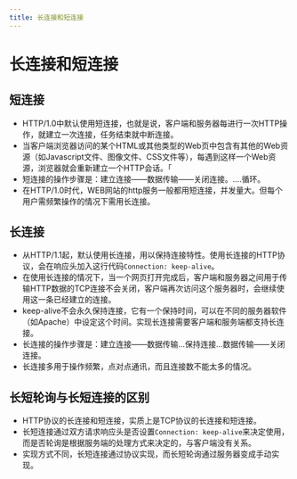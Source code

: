 ```yaml
---
title: 长连接和短连接
---
```


# 长连接和短连接

## 短连接

* HTTP/1.0中默认使用短连接，也就是说，客户端和服务器每进行一次HTTP操作，就建立一次连接，任务结束就中断连接。
* 当客户端浏览器访问的某个HTML或其他类型的Web页中包含有其他的Web资源（如Javascript文件、图像文件、CSS文件等），每遇到这样一个Web资源，浏览器就会重新建立一个HTTP会话。「
* 短连接的操作步骤是：建立连接——数据传输——关闭连接。....循环。
* 在HTTP/1.0时代，WEB网站的http服务一般都用短连接，并发量大。但每个用户需频繁操作的情况下需用长连接。

## 长连接

* 从HTTP/1.1起，默认使用长连接，用以保持连接特性。使用长连接的HTTP协议，会在响应头加入这行代码`Connection: keep-alive`。
* 在使用长连接的情况下，当一个网页打开完成后，客户端和服务器之间用于传输HTTP数据的TCP连接不会关闭，客户端再次访问这个服务器时，会继续使用这一条已经建立的连接。
* keep-alive不会永久保持连接，它有一个保持时间，可以在不同的服务器软件（如Apache）中设定这个时间。实现长连接需要客户端和服务端都支持长连接。
* 长连接的操作步骤是：建立连接——数据传输...保持连接...数据传输——关闭连接。
* 长连接多用于操作频繁，点对点通讯，而且连接数不能太多的情况。

## 长短轮询与长短连接的区别

* HTTP协议的长连接和短连接，实质上是TCP协议的长连接和短连接。
* 长短连接通过双方请求响应头是否设置`Connection: keep-alive`来决定使用，而是否轮询是根据服务端的处理方式来决定的，与客户端没有关系。
* 实现方式不同，长短连接通过协议实现，而长短轮询通过服务器变成手动实现。